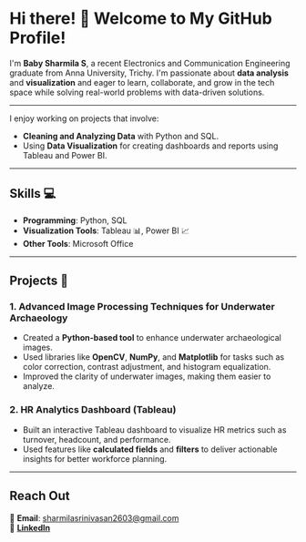 # Hi there! 👋 Welcome to My GitHub Profile!
  
I'm **Baby Sharmila S**, a recent Electronics and Communication Engineering graduate from Anna University, Trichy. I'm passionate about **data analysis** and **visualization** and eager to learn, collaborate, and grow in the tech space while solving real-world problems with data-driven solutions.

---
I enjoy working on projects that involve:  
- **Cleaning and Analyzing Data** with Python and SQL.  
- Using **Data Visualization** for creating dashboards and reports using Tableau and Power BI.  

---

## Skills 💻   
- **Programming**: Python, SQL  
- **Visualization Tools**: Tableau 📊, Power BI 📈
- **Other Tools**: Microsoft Office  

---

## Projects 📁

### **1. Advanced Image Processing Techniques for Underwater Archaeology**  
- Created a **Python-based tool** to enhance underwater archaeological images.  
- Used libraries like **OpenCV**, **NumPy**, and **Matplotlib** for tasks such as color correction, contrast adjustment, and histogram equalization.  
- Improved the clarity of underwater images, making them easier to analyze.

### **2. HR Analytics Dashboard (Tableau)**  
- Built an interactive Tableau dashboard to visualize HR metrics such as turnover, headcount, and performance.  
- Used features like **calculated fields** and **filters** to deliver actionable insights for better workforce planning.  
---


## Reach Out 
📧 **Email**: sharmilasrinivasan2603@gmail.com    
🔗 [**LinkedIn**](https://www.linkedin.com/in/babysharmila-s)  


